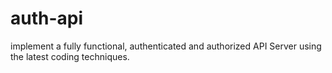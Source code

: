 # auth-api
implement a fully functional, authenticated and authorized API Server using the latest coding techniques.
